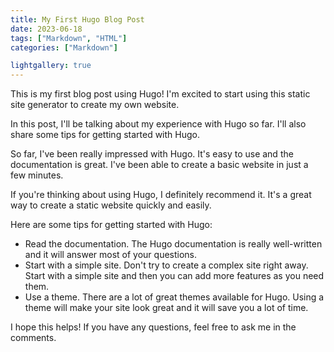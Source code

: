 ```yaml
---
title: My First Hugo Blog Post
date: 2023-06-18
tags: ["Markdown", "HTML"]
categories: ["Markdown"]

lightgallery: true
---
```


This is my first blog post using Hugo! I'm excited to start using this static site generator to create my own website.

<!--more-->

In this post, I'll be talking about my experience with Hugo so far. I'll also share some tips for getting started with Hugo.

So far, I've been really impressed with Hugo. It's easy to use and the documentation is great. I've been able to create a basic website in just a few minutes.

If you're thinking about using Hugo, I definitely recommend it. It's a great way to create a static website quickly and easily.

Here are some tips for getting started with Hugo:

* Read the documentation. The Hugo documentation is really well-written and it will answer most of your questions.
* Start with a simple site. Don't try to create a complex site right away. Start with a simple site and then you can add more features as you need them.
* Use a theme. There are a lot of great themes available for Hugo. Using a theme will make your site look great and it will save you a lot of time.

I hope this helps! If you have any questions, feel free to ask me in the comments.
